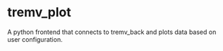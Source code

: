 # tremv_plot
A python frontend that connects to tremv_back and plots data based on user configuration.
